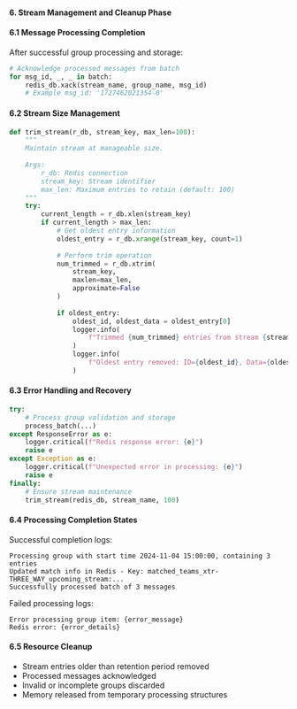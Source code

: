 #### 6. Stream Management and Cleanup Phase

#### 6.1 Message Processing Completion
After successful group processing and storage:
```python
# Acknowledge processed messages from batch
for msg_id, _, _ in batch:
    redis_db.xack(stream_name, group_name, msg_id)
    # Example msg_id: '1727462021354-0'
```

#### 6.2 Stream Size Management
```python
def trim_stream(r_db, stream_key, max_len=100):
    """
    Maintain stream at manageable size.
    
    Args:
        r_db: Redis connection
        stream_key: Stream identifier
        max_len: Maximum entries to retain (default: 100)
    """
    try:
        current_length = r_db.xlen(stream_key)
        if current_length > max_len:
            # Get oldest entry information
            oldest_entry = r_db.xrange(stream_key, count=1)
            
            # Perform trim operation
            num_trimmed = r_db.xtrim(
                stream_key, 
                maxlen=max_len, 
                approximate=False
            )
            
            if oldest_entry:
                oldest_id, oldest_data = oldest_entry[0]
                logger.info(
                    f"Trimmed {num_trimmed} entries from stream {stream_key}."
                )
                logger.info(
                    f"Oldest entry removed: ID={oldest_id}, Data={oldest_data}"
                )
```

#### 6.3 Error Handling and Recovery
```python
try:
    # Process group validation and storage
    process_batch(...)
except ResponseError as e:
    logger.critical(f"Redis response error: {e}")
    raise e
except Exception as e:
    logger.critical(f"Unexpected error in processing: {e}")
    raise e
finally:
    # Ensure stream maintenance
    trim_stream(redis_db, stream_name, 100)
```

#### 6.4 Processing Completion States
Successful completion logs:
```
Processing group with start time 2024-11-04 15:00:00, containing 3 entries
Updated match info in Redis - Key: matched_teams_xtr-THREE_WAY_upcoming_stream:...
Successfully processed batch of 3 messages
```

Failed processing logs:
```
Error processing group item: {error_message}
Redis error: {error_details}
```

#### 6.5 Resource Cleanup
- Stream entries older than retention period removed
- Processed messages acknowledged
- Invalid or incomplete groups discarded
- Memory released from temporary processing structures